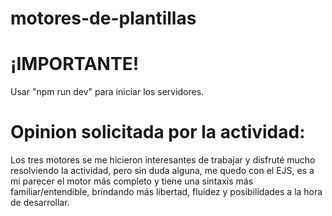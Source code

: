 # motores-de-plantillas

# ¡IMPORTANTE!
Usar "npm run dev" para iniciar los servidores.

# Opinion solicitada por la actividad:
Los tres motores se me hicieron interesantes de trabajar y disfruté mucho resolviendo la actividad, pero sin duda alguna, me quedo con el EJS, es a mi parecer el motor más completo y tiene una sintaxis más familiar/entendible, brindando más libertad, fluidez y posibilidades a la hora de desarrollar.
